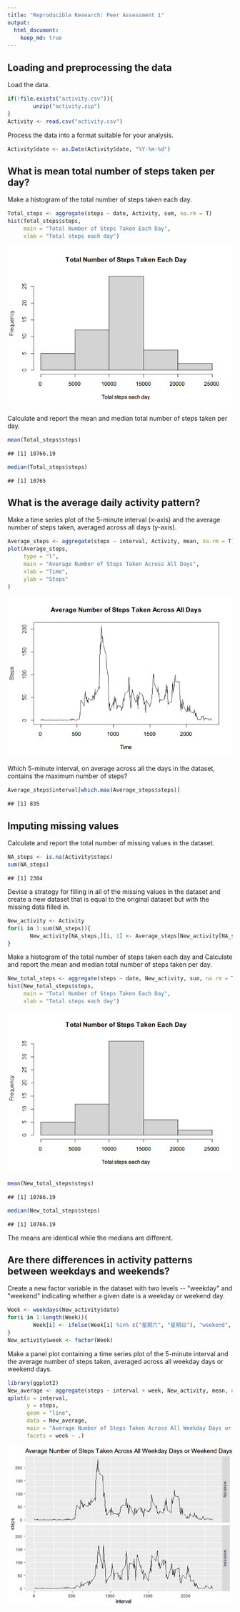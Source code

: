 ```yaml
---
title: "Reproducible Research: Peer Assessment 1"
output: 
  html_document:
    keep_md: true
---
```


## Loading and preprocessing the data

Load the data.


```r
if(!file.exists("activity.csv")){
        unzip("activity.zip")
}
Activity <- read.csv("activity.csv")
```

Process the data into a format suitable for your analysis.


```r
Activity$date <- as.Date(Activity$date, "%Y-%m-%d")
```

## What is mean total number of steps taken per day?

Make a histogram of the total number of steps taken each day.


```r
Total_steps <- aggregate(steps ~ date, Activity, sum, na.rm = T)
hist(Total_steps$steps,
     main = "Total Number of Steps Taken Each Day",
     xlab = "Total steps each day")
```

![](PA1_template_files/figure-html/total_steps-1.png)<!-- -->

Calculate and report the mean and median total number of steps taken per day.


```r
mean(Total_steps$steps)
```

```
## [1] 10766.19
```

```r
median(Total_steps$steps)
```

```
## [1] 10765
```

## What is the average daily activity pattern?

Make a time series plot of the 5-minute interval (x-axis) and the average number of steps taken, averaged across all days (y-axis).


```r
Average_steps <- aggregate(steps ~ interval, Activity, mean, na.rm = T)
plot(Average_steps,
     type = "l",
     main = "Average Number of Steps Taken Across All Days",
     xlab = "Time",
     ylab = "Steps"
)
```

![](PA1_template_files/figure-html/average_steps-1.png)<!-- -->

Which 5-minute interval, on average across all the days in the dataset, contains the maximum number of steps?


```r
Average_steps$interval[which.max(Average_steps$steps)]
```

```
## [1] 835
```

## Imputing missing values

Calculate and report the total number of missing values in the dataset.


```r
NA_steps <- is.na(Activity$steps)
sum(NA_steps)
```

```
## [1] 2304
```

Devise a strategy for filling in all of the missing values in the dataset and create a new dataset that is equal to the original dataset but with the missing data filled in.


```r
New_activity <- Activity
for(i in 1:sum(NA_steps)){
       New_activity[NA_steps,][i, 1] <- Average_steps[New_activity[NA_steps,][i, 3] == Average_steps$interval, 2]
} 
```

Make a histogram of the total number of steps taken each day and Calculate and report the mean and median total number of steps taken per day.


```r
New_total_steps <- aggregate(steps ~ date, New_activity, sum, na.rm = T)
hist(New_total_steps$steps,
     main = "Total Number of Steps Taken Each Day",
     xlab = "Total steps each day")
```

![](PA1_template_files/figure-html/new_total_steps-1.png)<!-- -->

```r
mean(New_total_steps$steps)
```

```
## [1] 10766.19
```

```r
median(New_total_steps$steps)
```

```
## [1] 10766.19
```

The means are identical while the medians are different.

## Are there differences in activity patterns between weekdays and weekends?

Create a new factor variable in the dataset with two levels -- "weekday" and "weekend" indicating whether a given date is a weekday or weekend day.


```r
Week <- weekdays(New_activity$date)
for(i in 1:length(Week)){
        Week[i] <- ifelse(Week[i] %in% c("星期六", "星期日"), "weekend", "weekday")
}
New_activity$week <- factor(Week)
```

Make a panel plot containing a time series plot of the 5-minute interval and the average number of steps taken, averaged across all weekday days or weekend days.


```r
library(ggplot2)
New_average <- aggregate(steps ~ interval + week, New_activity, mean, na.rm = T)
qplot(x = interval,
      y = steps,
      geom = "line",
      data = New_average,
      main = "Average Number of Steps Taken Across All Weekday Days or Weekend Days",
      facets = week ~ .)
```

![](PA1_template_files/figure-html/weekday-1.png)<!-- -->
